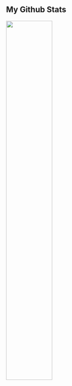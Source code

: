 <h2 class="page-title page-text-color page-text-font mt-16 text-center">
                    My Github Stats</h2>
                <p>
                    <a href="https://github.com/dedybayu">
                    <img width="50%" src="https://github-readme-stats.vercel.app/api?username=dedybayu&show_icons=true&theme=omni&hide_border=true" src="https://github-readme-streak-stats.herokuapp.com/?user=dedybayu&theme=omni&hide_border=true" /> 
                      <img width="50%"  />
                    </a>
                  </p>